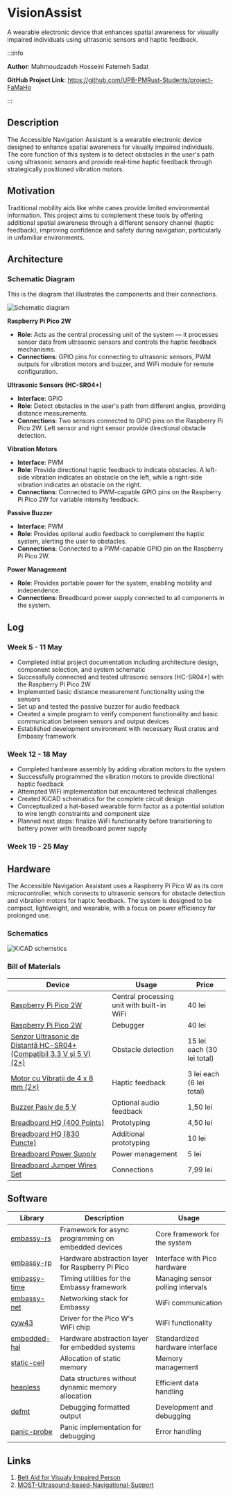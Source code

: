 # VisionAssist

A wearable electronic device that enhances spatial awareness for visually impaired individuals using ultrasonic sensors and haptic feedback.

:::info  

**Author**: Mahmoudzadeh Hosseini Fatemeh Sadat

**GitHub Project Link**: https://github.com/UPB-PMRust-Students/project-FaMaHo

:::

## Description

The Accessible Navigation Assistant is a wearable electronic device designed to enhance spatial awareness for visually impaired individuals. The core function of this system is to detect obstacles in the user's path using ultrasonic sensors and provide real-time haptic feedback through strategically positioned vibration motors.

## Motivation

Traditional mobility aids like white canes provide limited environmental information. This project aims to complement these tools by offering additional spatial awareness through a different sensory channel (haptic feedback), improving confidence and safety during navigation, particularly in unfamiliar environments.

## Architecture

### Schematic Diagram
This is the diagram that illustrates the components and their connections.

![Schematic diagram](Schematic.webp)

**Raspberry Pi Pico 2W**
- **Role**: Acts as the central processing unit of the system — it processes sensor data from ultrasonic sensors and controls the haptic feedback mechanisms.
- **Connections**: GPIO pins for connecting to ultrasonic sensors, PWM outputs for vibration motors and buzzer, and WiFi module for remote configuration.

**Ultrasonic Sensors (HC-SR04+)**
- **Interface**: GPIO
- **Role**: Detect obstacles in the user's path from different angles, providing distance measurements.
- **Connections**: Two sensors connected to GPIO pins on the Raspberry Pi Pico 2W. Left sensor and right sensor provide directional obstacle detection.

**Vibration Motors**
- **Interface**: PWM
- **Role**: Provide directional haptic feedback to indicate obstacles. A left-side vibration indicates an obstacle on the left, while a right-side vibration indicates an obstacle on the right.
- **Connections**: Connected to PWM-capable GPIO pins on the Raspberry Pi Pico 2W for variable intensity feedback.

**Passive Buzzer**
- **Interface**: PWM
- **Role**: Provides optional audio feedback to complement the haptic system, alerting the user to obstacles.
- **Connections**: Connected to a PWM-capable GPIO pin on the Raspberry Pi Pico 2W.

**Power Management**
- **Role**: Provides portable power for the system, enabling mobility and independence.
- **Connections**: Breadboard power supply connected to all components in the system.

  

## Log

<!-- write your progress here every week -->

### Week 5 - 11 May
- Completed initial project documentation including architecture design, component selection, and system schematic
- Successfully connected and tested ultrasonic sensors (HC-SR04+) with the Raspberry Pi Pico 2W
- Implemented basic distance measurement functionality using the sensors
- Set up and tested the passive buzzer for audio feedback
- Created a simple program to verify component functionality and basic communication between sensors and output devices
- Established development environment with necessary Rust crates and Embassy framework

### Week 12 - 18 May
- Completed hardware assembly by adding vibration motors to the system
- Successfully programmed the vibration motors to provide directional haptic feedback
- Attempted WiFi implementation but encountered technical challenges
- Created KiCAD schematics for the complete circuit design
- Conceptualized a hat-based wearable form factor as a potential solution to wire length constraints and component size
- Planned next steps: finalize WiFi functionality before transitioning to battery power with breadboard power supply


### Week 19 - 25 May
  

## Hardware

The Accessible Navigation Assistant uses a Raspberry Pi Pico W as its core microcontroller, which connects to ultrasonic sensors for obstacle detection and vibration motors for haptic feedback. The system is designed to be compact, lightweight, and wearable, with a focus on power efficiency for prolonged use.

### Schematics

![KiCAD schemstics](KiCAD-schemstics.webp)
  
### Bill of Materials

  

| Device | Usage | Price |
|--------|-------|-------|
| [Raspberry Pi Pico 2W](https://www.optimusdigital.ro/ro/placi-raspberry-pi/13327-raspberry-pi-pico-2-w.html?search_query=Raspberry+pi+pico&results=26) | Central processing unit with built-in WiFi | 40 lei |
| [Raspberry Pi Pico 2W](https://www.optimusdigital.ro/ro/placi-raspberry-pi/13327-raspberry-pi-pico-2-w.html?search_query=Raspberry+pi+pico&results=26) | Debugger | 40 lei |
| [Senzor Ultrasonic de Distanţă HC-SR04+ (Compatibil 3.3 V şi 5 V) (2×)](https://www.optimusdigital.ro/ro/senzori-senzori-ultrasonici/2328-senzor-ultrasonic-de-distana-hc-sr04-compatibil-33-v-i-5-v.html) | Obstacle detection | 15 lei each (30 lei total) |
| [Motor cu Vibraţii de 4 x 8 mm (2×)](https://www.optimusdigital.ro/ro/motoare-motoare-cu-vibratii/2348-motor-cu-vibraii-de-4-x-8-mm.html) | Haptic feedback | 3 lei each (6 lei total) |
| [Buzzer Pasiv de 5 V](https://www.optimusdigital.ro/ro/audio-buzzere/634-buzzer-pasiv-de-5-v.html) | Optional audio feedback | 1,50 lei |
| [Breadboard HQ (400 Points)](https://www.optimusdigital.ro/ro/prototipare-breadboard-uri/44-breadboard-400-points.html) | Prototyping | 4,50 lei |
| [Breadboard HQ (830 Puncte)](https://www.optimusdigital.ro/en/breadboards/8-breadboard-hq-830-points.html) | Additional prototyping | 10 lei |
| [Breadboard Power Supply](https://www.optimusdigital.ro/en/linear-regulators/61-breadboard-source-power.html) | Power management | 5 lei |
| [Breadboard Jumper Wires Set](https://www.optimusdigital.ro/en/wires-with-connectors/890-set-fire-tata-tata-40p-30-cm.html) | Connections | 7,99 lei |
  

## Software

  

| Library | Description | Usage |
|---------|-------------|-------|
| [embassy-rs](https://github.com/embassy-rs/embassy) | Framework for async programming on embedded devices | Core framework for the system |
| [embassy-rp](https://github.com/embassy-rs/embassy) | Hardware abstraction layer for Raspberry Pi Pico | Interface with Pico hardware |
| [embassy-time](https://github.com/embassy-rs/embassy) | Timing utilities for the Embassy framework | Managing sensor polling intervals |
| [embassy-net](https://github.com/embassy-rs/embassy) | Networking stack for Embassy | WiFi communication |
| [cyw43](https://github.com/embassy-rs/embassy) | Driver for the Pico W's WiFi chip | WiFi functionality |
| [embedded-hal](https://github.com/rust-embedded/embedded-hal) | Hardware abstraction layer for embedded systems | Standardized hardware interface |
| [static-cell](https://github.com/embassy-rs/static-cell) | Allocation of static memory | Memory management |
| [heapless](https://github.com/japaric/heapless) | Data structures without dynamic memory allocation | Efficient data handling |
| [defmt](https://github.com/knurling-rs/defmt) | Debugging formatted output | Development and debugging |
| [panic-probe](https://github.com/knurling-rs/panic-probe) | Panic implementation for debugging | Error handling |
  

## Links

<!-- Add a few links that inspired you and that you think you will use for your project -->

1. [Belt Aid for Visualy Impaired Person](https://www.instructables.com/Belt-Aid-for-Visualy-Impaired-Person/)
2. [MOST-Ultrasound-based-Navigational-Support](https://github.com/apetsiuk/MOST-Ultrasound-based-Navigational-Support)
